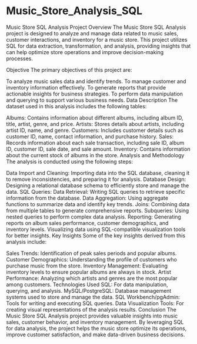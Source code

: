 # Music_Store_Analysis_SQL
Music Store SQL Analysis
Project Overview
The Music Store SQL Analysis project is designed to analyze and manage data related to music sales, customer interactions, and inventory for a music store. This project utilizes SQL for data extraction, transformation, and analysis, providing insights that can help optimize store operations and improve decision-making processes.

Objective
The primary objectives of this project are:

To analyze music sales data and identify trends.
To manage customer and inventory information effectively.
To generate reports that provide actionable insights for business strategies.
To perform data manipulation and querying to support various business needs.
Data Description
The dataset used in this analysis includes the following tables:

Albums: Contains information about different albums, including album ID, title, artist, genre, and price.
Artists: Stores details about artists, including artist ID, name, and genre.
Customers: Includes customer details such as customer ID, name, contact information, and purchase history.
Sales: Records information about each sale transaction, including sale ID, album ID, customer ID, sale date, and sale amount.
Inventory: Contains information about the current stock of albums in the store.
Analysis and Methodology
The analysis is conducted using the following steps:

Data Import and Cleaning: Importing data into the SQL database, cleaning it to remove inconsistencies, and preparing it for analysis.
Database Design: Designing a relational database schema to efficiently store and manage the data.
SQL Queries:
Data Retrieval: Writing SQL queries to retrieve specific information from the database.
Data Aggregation: Using aggregate functions to summarize data and identify key trends.
Joins: Combining data from multiple tables to generate comprehensive reports.
Subqueries: Using nested queries to perform complex data analysis.
Reporting:
Generating reports on album sales performance, customer demographics, and inventory levels.
Visualizing data using SQL-compatible visualization tools for better insights.
Key Insights
Some of the key insights derived from this analysis include:

Sales Trends: Identification of peak sales periods and popular albums.
Customer Demographics: Understanding the profile of customers who purchase music from the store.
Inventory Management: Evaluating inventory levels to ensure popular albums are always in stock.
Artist Performance: Analyzing which artists and genres are the most popular among customers.
Technologies Used
SQL: For data manipulation, querying, and analysis.
MySQL/PostgreSQL: Database management systems used to store and manage the data.
SQL Workbench/pgAdmin: Tools for writing and executing SQL queries.
Data Visualization Tools: For creating visual representations of the analysis results.
Conclusion
The Music Store SQL Analysis project provides valuable insights into music sales, customer behavior, and inventory management. By leveraging SQL for data analysis, the project helps the music store optimize its operations, improve customer satisfaction, and make data-driven business decisions.
